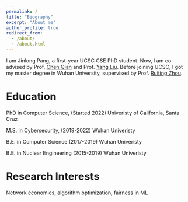 ```yaml
---
permalink: /
title: "Biography"
excerpt: "About me"
author_profile: true
redirect_from: 
  - /about/
  - /about.html
---
```


I am Jinlong Pang, a first-year UCSC CSE PhD student. Now, I am co-advised by Prof. [Chen Qian](https://users.soe.ucsc.edu/~qian/) and Prof. [Yang Liu](http://www.yliuu.com/). Before joining UCSC, I got my master degree in Wuhan University, supervised by Prof. [Ruiting Zhou](https://ruitingzhou.wordpress.com/).


Education
======
PhD in Computer Science, (Started 2022)
Univeristy of California, Santa Cruz

M.S. in Cybersecurity, (2019-2022)
Wuhan Univeristy


B.E. in Computer Science (2017-2019)
Wuhan Univeristy

B.E. in Nuclear Engineering (2015-2019)
Wuhan Univeristy

Research Interests
======

Network economics, algorithm optimization, fairness in ML
